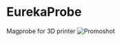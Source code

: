 # EurekaProbe
Magprobe for 3D printer
![Promoshot](https://user-images.githubusercontent.com/101759743/208292985-29b6696a-cfe9-4668-a848-406a0cef391f.PNG)

